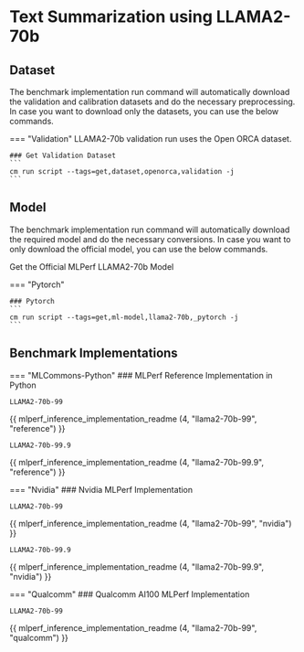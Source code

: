 # Text Summarization using LLAMA2-70b

## Dataset

The benchmark implementation run command will automatically download the validation and calibration datasets and do the necessary preprocessing. In case you want to download only the datasets, you can use the below commands.

=== "Validation"
    LLAMA2-70b validation run uses the Open ORCA dataset.

    ### Get Validation Dataset
    ```
    cm run script --tags=get,dataset,openorca,validation -j
    ```

## Model
The benchmark implementation run command will automatically download the required model and do the necessary conversions. In case you want to only download the official model, you can use the below commands.

Get the Official MLPerf LLAMA2-70b Model

=== "Pytorch"

    ### Pytorch
    ```
    cm run script --tags=get,ml-model,llama2-70b,_pytorch -j
    ```

## Benchmark Implementations
=== "MLCommons-Python"
    ### MLPerf Reference Implementation in Python
    
    LLAMA2-70b-99
{{ mlperf_inference_implementation_readme (4, "llama2-70b-99", "reference") }}

    LLAMA2-70b-99.9
{{ mlperf_inference_implementation_readme (4, "llama2-70b-99.9", "reference") }}

=== "Nvidia"
    ### Nvidia MLPerf Implementation
    
    LLAMA2-70b-99
{{ mlperf_inference_implementation_readme (4, "llama2-70b-99", "nvidia") }}

    LLAMA2-70b-99.9
{{ mlperf_inference_implementation_readme (4, "llama2-70b-99.9", "nvidia") }}


=== "Qualcomm"
    ### Qualcomm AI100 MLPerf Implementation

    LLAMA2-70b-99
{{ mlperf_inference_implementation_readme (4, "llama2-70b-99", "qualcomm") }}


